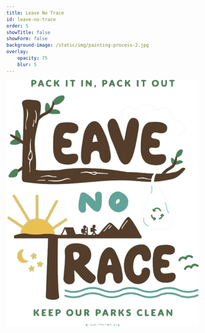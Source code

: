 ```yaml
---
title: Leave No Trace
id: leave-no-trace
order: 5
showTitle: false
showForm: false
background-image: /static/img/painting-process-2.jpg
overlay:
    opacity: 75
    blur: 5
---
```

![Leave No Trace](/static/img/lnt.png)

